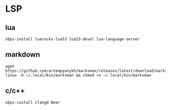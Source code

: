 # LSP

## lua
```shell
xbps-install luarocks-lua53 lua53-devel lua-language-server
```

## markdown
```shell
wget https://github.com/artempyanykh/marksman/releases/latest/download/marksman-linux -O ~/.local/bin/marksman && chmod +x ~/.local/bin/marksman
```

## c/c++
```shell
xbps-install clangd Bear
```
